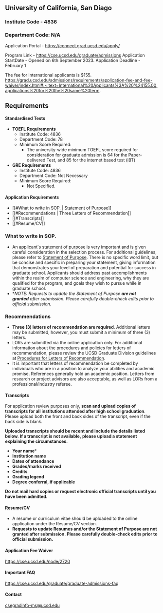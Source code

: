 ## University of California, San Diago

### Institute Code - 4836
### Department Code: N/A

Application Portal - https://connect.grad.ucsd.edu/apply/

Program Link - https://cse.ucsd.edu/graduate/admissions
Application StartDate - Opened on 6th September 2023.
Application Deadline - February 1

The fee for international applicants is $155.
https://grad.ucsd.edu/admissions/requirements/application-fee-and-fee-waiver/index.html#:~:text=International%20Applicants%3A%20%24155.00,applications%20for%20the%20same%20term.

## Requirements

#### Standardised Tests

- **TOEFL Requirements**
	- Institute Code: 4836
	- Department Code: 78
	- Minimum Score Required:
	    - The university-wide minimum TOEFL score required for consideration for graduate admission is 64 for the Paper-delivered Test, and 85 for the internet based test (iBT)
- **GRE Requirements**
	- Institute Code: 4836
	- Department Code: Not Necessary
	- Minimum Score Required:
		- Not Specified.



#### Application Requirements
- [[#What to write in SOP. | Statement of Purpose]]
- [[#Recommendations | Three Letters of Recommendation]]
- [[#Transcripts]]
- [[#Resume/CV]]



### What to write in SOP.

- An applicant's statement of purpose is very important and is given careful consideration in the selection process. For additional guidelines, please refer to [Statement of Purpose](http://grad.ucsd.edu/admissions/requirements/statement-of-purpose.html). There is no specific word limit, but be concise and specific in preparing your statement, giving information that demonstrates your level of preparation and potential for success in graduate school. Applicants should address past accomplishments within the realm of computer science and engineering, why they are qualified for the program, and goals they wish to pursue while in graduate school.
- **NOTE: Requests to update the Statement of Purpose ***are not granted** after submission. Please carefully double-check edits prior to official submission.**


### Recommendations

- **Three (3) letters of recommendation are required**. Additional letters may be submitted, however, you must submit a minimum of three (3) letters.
- LORs are submitted via the online application only. For additional information about the procedures and policies for letters of recommendation, please review the UCSD Graduate Division guidelines at [Procedures for Letters of Recommendation](https://grad.ucsd.edu/admissions/admission-faq/faq-letters-of-recommendation.html).
- It is important that letters of recommendation be completed by individuals who are in a position to analyze your abilities and academic promise. References generally hold an academic position. Letters from research or project advisors are also acceptable, as well as LORs from a professional/industry referee.


#### Transcripts
For application review purposes only, **scan and upload copies of transcripts for all institutions attended after high school graduation**. Please upload both the front and back sides of the transcript, even if the back side is blank. 

**Uploaded transcripts should be recent and include the details listed below.** ******************If a transcript is not available,****************** **please upload a statement explaining the circumstances.**

- **Your name***
- **Institution name**
- **Dates of attendance**
- **Grades/marks received**
- **Credits**
- **Grading legend**
- **Degree conferral, if applicable**

**Do not mail hard copies or request electronic official transcripts until you have been admitted.**

#### Resume/CV
- A resume or curriculum vitae should be uploaded to the online application under the Resume/CV section.
- **Requests to update Resumes and/or the Statement of Purpose are not granted after submission. Please carefully double-check edits prior to official submission.**



#### Application Fee Waiver

https://cse.ucsd.edu/node/2720

#### Important FAQ
https://cse.ucsd.edu/graduate/graduate-admissions-faq

#### Contact
csegradinfo-ms@ucsd.edu
